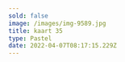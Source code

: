 ```yaml
---
sold: false
image: /images/img-9589.jpg
title: kaart 35
type: Pastel
date: 2022-04-07T08:17:15.229Z
---
```

